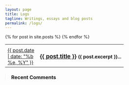 ```yaml
---
layout: page
title: Logs
tagline: Writings, essays and blog posts
permalink: /logs/
---
```


<div class="row">
  <div class="span7">
    <table class="table table-striped table-condensed">
      <tbody>
      {% for post in site.posts %}
        <tr>
          <td style="padding-top: 8px; width: 90px;">
          <a href="{{ post.url }}"><span class="badge badge-info">{{ post.date | date: "%b %e, %Y" }}</span></a>
          </td>
          <td><h3><a href="{{ post.url }}">{{ post.title }}</a> <small>{{ post.excerpt }}...</small></h3></td>
        </tr>
      {% endfor %}
      </tbody>
    </table>
  </div>
  <div class="span3" style="margin-left: 0; padding-left: 19px;border-left: 1px solid #eee;">
    <div id="recentcomments" class="dsq-widget"><h3 class="dsq-widget-title">Recent Comments</h3><script type="text/javascript" src="http://yadavium.disqus.com/recent_comments_widget.js?num_items=5&hide_avatars=0&avatar_size=32&excerpt_length=128"></script></div>
  </div>
</div>


